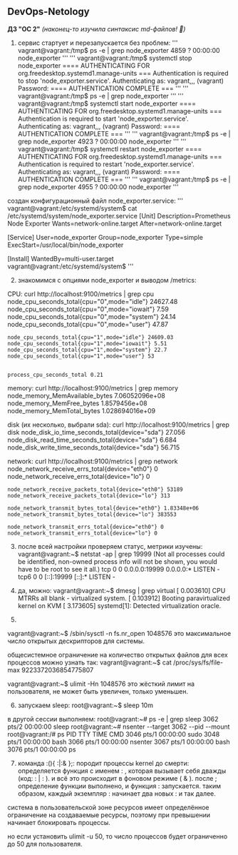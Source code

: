 ## DevOps-Netology
**ДЗ "ОС 2"** *(наконец-то изучила синтаксис md-файлов! :whale2:)*

1. сервис стартует и перезапускается без проблем:
'''
vagrant@vagrant:/tmp$ ps -e | grep node_exporter
   4859 ?        00:00:00 node_exporter
'''
'''
vagrant@vagrant:/tmp$ systemctl stop node_exporter
==== AUTHENTICATING FOR org.freedesktop.systemd1.manage-units ===
Authentication is required to stop 'node_exporter.service'.
Authenticating as: vagrant,,, (vagrant)
Password:
==== AUTHENTICATION COMPLETE ===
'''
'''
vagrant@vagrant:/tmp$ ps -e | grep node_exporter
'''
'''
vagrant@vagrant:/tmp$ systemctl start node_exporter
==== AUTHENTICATING FOR org.freedesktop.systemd1.manage-units ===
Authentication is required to start 'node_exporter.service'.
Authenticating as: vagrant,,, (vagrant)
Password:
==== AUTHENTICATION COMPLETE ===
'''
'''
vagrant@vagrant:/tmp$ ps -e | grep node_exporter
   4923 ?        00:00:00 node_exporter
'''
'''
vagrant@vagrant:/tmp$ systemctl restart node_exporter
==== AUTHENTICATING FOR org.freedesktop.systemd1.manage-units ===
Authentication is required to restart 'node_exporter.service'.
Authenticating as: vagrant,,, (vagrant)
Password:
==== AUTHENTICATION COMPLETE ===
'''
'''
vagrant@vagrant:/tmp$ ps -e | grep node_exporter
   4955 ?        00:00:00 node_exporter
'''

создан конфигурационный файл node_exporter.service:
'''
vagrant@vagrant:/etc/systemd/system$ cat /etc/systemd/system/node_exporter.service
[Unit]
Description=Prometheus Node Exporter
Wants=network-online.target
After=network-online.target

[Service]
User=node_exporter
Group=node_exporter
Type=simple
ExecStart=/usr/local/bin/node_exporter

[Install]
WantedBy=multi-user.target
vagrant@vagrant:/etc/systemd/system$
'''

2. знакомимся с опциями node_exporter и выводом /metrics:

CPU: curl http://localhost:9100/metrics | grep cpu 
	node_cpu_seconds_total{cpu="0",mode="idle"} 24627.48
	node_cpu_seconds_total{cpu="0",mode="iowait"} 7.59
	node_cpu_seconds_total{cpu="0",mode="system"} 24.14
	node_cpu_seconds_total{cpu="0",mode="user"} 47.87
		
	node_cpu_seconds_total{cpu="1",mode="idle"} 24609.03
	node_cpu_seconds_total{cpu="1",mode="iowait"} 5.51
	node_cpu_seconds_total{cpu="1",mode="system"} 22.7
	node_cpu_seconds_total{cpu="1",mode="user"} 53

		
	process_cpu_seconds_total 0.21

memory: curl http://localhost:9100/metrics | grep memory
	node_memory_MemAvailable_bytes 7.06052096e+08
	node_memory_MemFree_bytes 1.8579456e+08
	node_memory_MemTotal_bytes 1.028694016e+09
		
disk (их несколько, выбрали sda): curl http://localhost:9100/metrics | grep disk
	node_disk_io_time_seconds_total{device="sda"} 27.056
	node_disk_read_time_seconds_total{device="sda"} 6.684
	node_disk_write_time_seconds_total{device="sda"} 56.715
		
network: curl http://localhost:9100/metrics | grep network
	node_network_receive_errs_total{device="eth0"} 0
	node_network_receive_errs_total{device="lo"} 0
	
	node_network_receive_packets_total{device="eth0"} 53189
	node_network_receive_packets_total{device="lo"} 313
	
	node_network_transmit_bytes_total{device="eth0"} 1.83348e+06
	node_network_transmit_bytes_total{device="lo"} 383553
	
	node_network_transmit_errs_total{device="eth0"} 0
	node_network_transmit_errs_total{device="lo"} 0

3. после всей настройки проверяем статус, метрики изучены:
	vagrant@vagrant:~$ netstat -ap | grep 19999
	(Not all processes could be identified, non-owned process info
	 will not be shown, you would have to be root to see it all.)
	tcp        0      0 0.0.0.0:19999           0.0.0.0:*               LISTEN      -
	tcp6       0      0 [::]:19999              [::]:*                  LISTEN      -

4. да, можно:
vagrant@vagrant:~$ dmesg | grep virtual
[    0.003610] CPU MTRRs all blank - virtualized system.
[    0.103912] Booting paravirtualized kernel on KVM
[    3.173605] systemd[1]: Detected virtualization oracle.

5. 
vagrant@vagrant:~$ /sbin/sysctl -n fs.nr_open
1048576
это максимальное число открытых дескрипторов для системы.

общесистемное ограничение на количество открытых файлов для всех процессов можно узнать так:
vagrant@vagrant:~$ cat /proc/sys/fs/file-max
9223372036854775807

vagrant@vagrant:~$ ulimit -Hn
1048576
это жёсткий лимит на пользователя, не может быть увеличен, только уменьшен.

6. запускаем sleep:
root@vagrant:~$ sleep 10m

в другой сессии выполняем:
root@vagrant:~# ps -e | grep sleep
   3062 pts/2    00:00:00 sleep
root@vagrant:~# nsenter --target 3062 --pid --mount
root@vagrant:/# ps
    PID TTY          TIME CMD
   3046 pts/1    00:00:00 sudo
   3048 pts/1    00:00:00 bash
   3066 pts/1    00:00:00 nsenter
   3067 pts/1    00:00:00 bash
   3076 pts/1    00:00:00 ps

7. команда :(){ :|:& };: породит процессы kernel до смерти: 
определяется функция с именем : , которая вызывает себя дважды (код: : | : ).
и всё это происходит в фоновом режиме ( & ). 
после ; определение функции выполнено, и функция : запускается.
таким образом, каждый экземпляр : начинает два новых : и так далее.

система в пользовательской зоне ресурсов имеет определённое ограничение на создаваемые ресурсы,
поэтому при превышении начинает блокировать процессы. 

но если установить ulimit -u 50, то число процессов будет ограниченно до 50 для пользователя. 